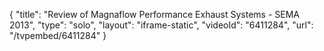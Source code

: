 {
    "title": "Review of Magnaflow Performance Exhaust Systems - SEMA 2013",
    "type": "solo",
    "layout": "iframe-static",
    "videoId": "6411284",
    "url": "\/tvpembed\/6411284"
}